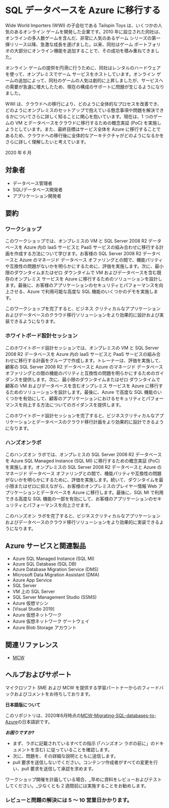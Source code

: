 # SQL データベースを Azure に移行する

Wide World Importers (WWI) の子会社である Tailspin Toys は、いくつかの人気のあるオンライン ゲームを開発した企業です。2010 年に設立された同社は、オンラインの多人数ゲームを含んだ、非常に人気のあるゲーム シリーズの第一弾リリース以降、急激な成長を遂げました。以来、同社はゲーム ポートフォリオの大部分にオンライン機能を追加することで、その成功を積み重ねてきました。

オンライン ゲームの提供を円滑に行うために、同社はレンタルのハードウェアを使って、オンプレミスでゲーム サービスをホストしています。オンライン ゲームの追加によって、同社のゲームの人気は劇的に上昇しましたが、サービスへの需要が急速に増大したため、現在の構成のサポートに問題が生じるようになりました。

WWI は、クラウドへの移行により、どのように全体的なプロセスを改善でき、どのようにオンプレミスのセットアップで抱えている懸念事項や問題を解決できるかについてさらに詳しく知ることに関心を抱いています。現在は、1 つのゲームの VM とデータベースをクラウドに移行するための概念実証 (PoC) を実施しようとしています。また、最終目標はサービス全体を Azure に移行することであるため、クラウドへの移行後に全体的なアーキテクチャがどのようになるかをさらに詳しく理解したいと考えています。

2020 年 6 月

## 対象者

- データベース管理者
- SQL/データベース開発者
- アプリケーション開発者

## 要約

### ワークショップ

このワークショップでは、オンプレミスの VM と SQL Server 2008 R2 データベースを Azure 内の IaaS サービスと PaaS サービスの組み合わせに移行する計画を作成する方法について学びます。お客様の SQL Server 2008 R2 データベースと Azure のマネージド データベース オファリングとの間で、機能パリティや互換性の問題がないかを明らかにするために、評価を実施します。次に、最小限のダウンタイムまたはゼロ ダウンタイムで VM およびデータベースを含む既存のオンプレミス サービスを Azure に移行するためのソリューションを設計します。最後に、お客様のアプリケーションのセキュリティとパフォーマンスを向上させる、Azure で利用可能な高度な SQL 機能のいくつかのデモを実施します。

このワークショップを完了すると、ビジネス クリティカルなアプリケーションおよびデータベースのクラウド移行ソリューションをより効果的に設計および実装できるようになります。

### ホワイトボード設計セッション

このホワイトボード設計セッションでは、オンプレミスの VM と SQL Server 2008 R2 データベースを Azure 内の IaaS サービスと PaaS サービスの組み合わせに移行する計画をグループで作成します。トレーナーは、評価を実施して、顧客の SQL Server 2008 R2 データベースと Azure のマネージド データベース オファリングとの間の機能のパリティと互換性の問題を明らかにするためのガイダンスを提供します。次に、最小限のダウンタイムまたはゼロ ダウンタイムで顧客の VM およびデータベースを含むオンプレミス サービスを Azure に移行するためのソリューションを設計します。最後に、Azure で高度な SQL 機能のいくつかを有効にして、顧客のアプリケーションにおけるセキュリティとパフォーマンスを向上する方法についてのガイダンスを提供します。

このホワイトボード設計セッションを完了すると、ビジネスクリティカルなアプリケーションとデータベースのクラウド移行計画をより効果的に設計できるようになります。

### ハンズオンラボ

このハンズオン ラボでは、オンプレミスの SQL Server 2008 R2 データベースを Azure SQL Managed Instance (SQL MI) に移行するための概念実証 (PoC) を実施します。オンプレミスの SQL Server 2008 R2 データベースと Azure のマネージド データベース オファリングとの間で、機能パリティや互換性の問題がないかを明らかにするために、評価を実施します。続いて、ダウンタイムを最小限またはゼロに抑えながら、お客様のオンプレミスのプレイヤー情報 Web アプリケーションとデータベースを Azure に移行します。最後に、SQL MI で利用できる高度な SQL 機能の一部を有効にして、お客様のアプリケーションのセキュリティとパフォーマンスを向上させます。

このハンズオン ラボを完了すると、ビジネスクリティカルなアプリケーションおよびデータベースのクラウド移行ソリューションをより効果的に実装できるようになります。

## Azure サービスと関連製品

- Azure SQL Managed Instance (SQL MI)
- Azure SQL Database (SQL DB)
- Azure Database Migration Service (DMS)
- Microsoft Data Migration Assistant (DMA)
- Azure App Service
- SQL Server
- VM 上の SQL Server
- SQL Server Management Studio (SSMS)
- Azure 仮想マシン
- \[Visual Studio 2019\]
- Azure 仮想ネットワーク
- Azure 仮想ネットワーク ゲートウェイ
- Azure Blob Storage アカウント

## 関連リファレンス

- [MCW](https://github.com/Microsoft/MCW)

## ヘルプおよびサポート

マイクロソフト SME および MCW を提供する学習パートナーからのフィードバックおよびコメントをお待ちしております。

**日本語版について**

このリポジトリは、2020年6月時点の[MCW-Migrating-SQL-databases-to-Azure](https://github.com/microsoft/MCW-Migrating-SQL-databases-to-Azure)の日本語訳です。

**_お困りですか?_**

- まず、ラボに記載されているすべての指示 (「ハンズオン ラボの前に」のドキュメントを含む) に従っていることを確認します。
- 次に、問題を、その詳細な説明とともに送信します。
- pull 要求を送信しないでください。コンテンツ作成者がすべての変更を行い、pull 要求を送信して承認を求めます。

ワークショップ開催を計画している場合、_早めに資料をレビューおよびテストしてください。_少なくとも 2 週間前には実施することをお勧めします。

### レビューと問題の解決には 5 ～ 10 営業日かかります。
